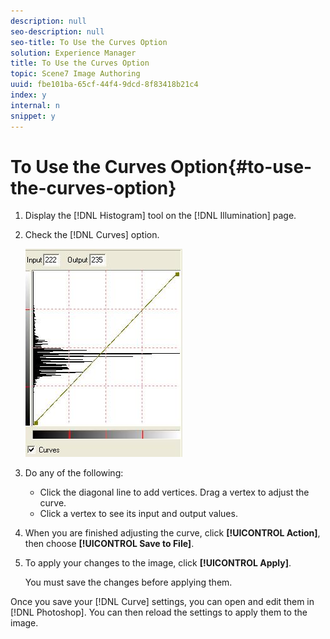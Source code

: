 ```yaml
---
description: null
seo-description: null
seo-title: To Use the Curves Option
solution: Experience Manager
title: To Use the Curves Option
topic: Scene7 Image Authoring
uuid: fbe101ba-65cf-44f4-9dcd-8f83418b21c4
index: y
internal: n
snippet: y
---
```


# To Use the Curves Option{#to-use-the-curves-option}

1. Display the [!DNL Histogram] tool on the [!DNL Illumination] page.
1. Check the [!DNL Curves] option.

   ![Step Info](assets/curves.png)

1. Do any of the following:

    * Click the diagonal line to add vertices. Drag a vertex to adjust the curve. 
    * Click a vertex to see its input and output values.

1. When you are finished adjusting the curve, click **[!UICONTROL Action]**, then choose **[!UICONTROL Save to File]**.
1. To apply your changes to the image, click **[!UICONTROL Apply]**.

   You must save the changes before applying them. 

Once you save your [!DNL Curve] settings, you can open and edit them in [!DNL Photoshop]. You can then reload the settings to apply them to the image. 
